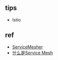 
## tips
+ Istio

## ref
+ [ServiceMesher](https://www.servicemesher.com/)
+ [什么是Service Mesh](https://zhuanlan.zhihu.com/p/61901608)